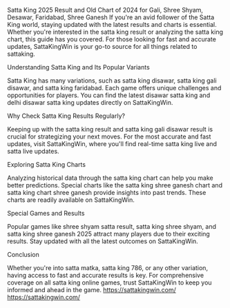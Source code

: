 Satta King 2025 Result and Old Chart of 2024 for Gali, Shree Shyam, Desawar, Faridabad, Shree Ganesh
If you're an avid follower of the Satta King world, staying updated with the latest results and charts is essential. Whether you're interested in the satta king result or analyzing the satta king chart, this guide has you covered. For those looking for fast and accurate updates, SattaKingWin is your go-to source for all things related to sattaking.

Understanding Satta King and Its Popular Variants

Satta King has many variations, such as satta king disawar, satta king gali disawar, and satta king faridabad. Each game offers unique challenges and opportunities for players. You can find the latest disawar satta king and delhi disawar satta king updates directly on SattaKingWin.

Why Check Satta King Results Regularly?

Keeping up with the satta king result and satta king gali disawar result is crucial for strategizing your next moves. For the most accurate and fast updates, visit SattaKingWin, where you'll find real-time satta king live and satta live updates.

Exploring Satta King Charts

Analyzing historical data through the satta king chart can help you make better predictions. Special charts like the satta king shree ganesh chart and satta king chart shree ganesh provide insights into past trends. These charts are readily available on SattaKingWin.

Special Games and Results

Popular games like shree shyam satta result, satta king shree shyam, and satta king shree ganesh 2025 attract many players due to their exciting results. Stay updated with all the latest outcomes on SattaKingWin.

Conclusion

Whether you're into satta matka, satta king 786, or any other variation, having access to fast and accurate results is key. For comprehensive coverage on all satta king online games, trust SattaKingWin to keep you informed and ahead in the game.
https://sattakingwin.com/
https://sattakingwin.com/
